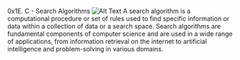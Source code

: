 0x1E. C - Search Algorithms
![Alt Text](https://www.volusion.com/blog/content/images/2018/11/What-is-a-Search-Algorithm.png)
A search algorithm is a computational procedure or set of rules used to find specific information or data within a collection of data or a search space. Search algorithms are fundamental components of computer science and are used in a wide range of applications, from information retrieval on the internet to artificial intelligence and problem-solving in various domains.
